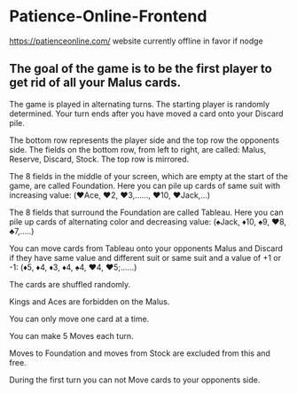 # Patience-Online-Frontend
https://patienceonline.com/  website currently offline in favor if nodge  

## The goal of the game is to be the first player to get rid of all your Malus cards.

The game is played in alternating turns. The starting player is randomly determined.
Your turn ends after you have moved a card onto your Discard pile.

The bottom row represents the player side and the top row the opponents side.
The fields on the bottom row, from left to right, are called: Malus, Reserve, Discard, Stock.
The top row is mirrored.

The 8 fields in the middle of your screen, which are empty at the start of the game, are called Foundation.
Here you can pile up cards of same suit with increasing value: (♥️Ace, ♥️2, ♥️3,......, ♥️10, ♥️Jack,...)

The 8 fields that surround the Foundation are called Tableau.
Here you can pile up cards of alternating color and decreasing value: (♠️Jack, ♦️10, ♠️9, ♥️8, ♣️7,.....)

You can move cards from Tableau onto your opponents Malus and Discard
if they have same value and different suit or same suit and a value of +1 or -1: (♦️5, ♦️4, ♦️3, ♦️4, ♠️4, ♥️4, ♥️5;......)

The cards are shuffled randomly.

Kings and Aces are forbidden on the Malus.

You can only move one card at a time.

You can make 5 Moves each turn.

Moves to Foundation and moves from Stock are excluded from this and free.

During the first turn you can not Move cards to your opponents side.
